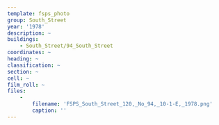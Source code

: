 ```yaml
---
template: fsps_photo
group: South_Street
year: '1978'
description: ~
buildings:
    - South_Street/94_South_Street
coordinates: ~
heading: ~
classification: ~
section: ~
cell: ~
film_roll: ~
files:
    -
        filename: 'FSPS_South_Street_120,_No_94,_10-1-E,_1978.png'
        caption: ''
---
```


